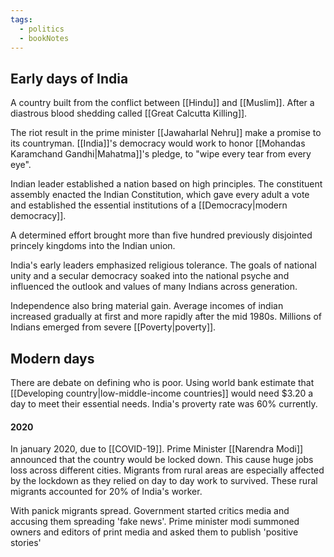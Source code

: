 ```yaml
---
tags:
  - politics
  - bookNotes
---
```

## Early days of India
A country built from the conflict between [[Hindu]] and [[Muslim]]. After a diastrous blood shedding called  [[Great Calcutta Killing]]. 

The riot result in the prime minister [[Jawaharlal Nehru]] make a promise to its countryman. [[India]]'s democracy would work to honor [[Mohandas Karamchand Gandhi|Mahatma]]'s pledge, to "wipe every tear from every eye". 

Indian leader established a nation based on high principles. The constituent assembly enacted the Indian Constitution, which gave every adult a vote and established the essential institutions of a [[Democracy|modern democracy]].

A determined effort brought more than five hundred previously disjointed princely kingdoms into the Indian union.

India's early leaders emphasized religious tolerance. The goals of national unity and a secular democracy soaked into the national psyche and influenced the outlook and values of many Indians across generation. 

Independence also bring material gain. Average incomes of indian increased gradually at first and more rapidly after the mid 1980s. Millions of Indians emerged from severe [[Poverty|poverty]]. 

## Modern days
There are debate on defining who is poor. Using world bank estimate that [[Developing country|low-middle-income countries]] would need $3.20 a day to meet their essential needs. India's proverty rate was 60% currently.

#### 2020
In january 2020, due to [[COVID-19]]. Prime Minister [[Narendra Modi]] announced that the country would be locked down. This cause huge jobs loss across different cities. Migrants from rural areas are especially affected by the lockdown as they relied on day to day work to survived. These rural migrants accounted for 20% of India's worker.

With panick migrants spread. Government started critics media and accusing them spreading 'fake news'. Prime minister modi summoned owners and editors of print media and asked them to publish 'positive stories'